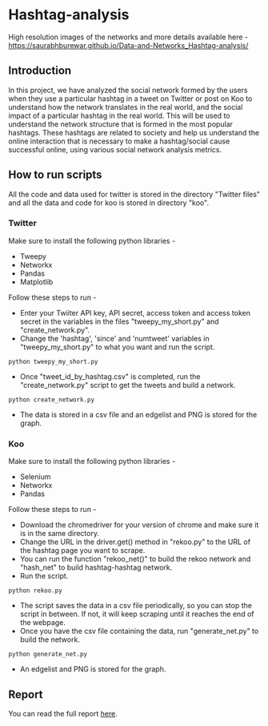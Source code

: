 # Hashtag-analysis

High resolution images of the networks and more details available here -  
https://saurabhburewar.github.io/Data-and-Networks_Hashtag-analysis/

## Introduction

In this project, we have analyzed the social network formed by the users when they use a particular hashtag in a tweet on Twitter or post on Koo to understand how the network translates in the real world, and the social impact of a particular hashtag in the real world. This will be used to understand the network structure that is formed in the most popular hashtags. These hashtags are related to society and help us understand the online interaction that is necessary to make a hashtag/social cause successful online, using various social network analysis metrics.

## How to run scripts

All the code and data used for twitter is stored in the directory "Twitter files" and all the data and code for koo is stored in directory "koo".

### Twitter

Make sure to install the following python libraries -
- Tweepy
- Networkx
- Pandas
- Matplotlib

Follow these steps to run -
- Enter your Twiiter API key, API secret, access token and access token secret in the variables in the files "tweepy_my_short.py" and "create_network.py". 
- Change the 'hashtag', 'since' and 'numtweet' variables in "tweepy_my_short.py" to what you want and run the script.
```
python tweepy_my_short.py
```
- Once "tweet_id_by_hashtag.csv" is completed, run the "create_network.py" script to get the tweets and build a network. 
```
python create_network.py
```
- The data is stored in a csv file and an edgelist and PNG is stored for the graph.

### Koo

Make sure to install the following python libraries -
- Selenium
- Networkx
- Pandas

Follow these steps to run -
- Download the chromedriver for your version of chrome and make sure it is in the same directory.
- Change the URL in the driver.get() method in "rekoo.py" to the URL of the hashtag page you want to scrape.
- You can run the function "rekoo_net()" to build the rekoo network and "hash_net" to build hashtag-hashtag network.
- Run the script.
```
python rekoo.py
```
- The script saves the data in a csv file periodically, so you can stop the script in between. If not, it will keep scraping until it reaches the end of the webpage.
- Once you have the csv file containing the data, run "generate_net.py" to build the network.
```
python generate_net.py
```
- An edgelist and PNG is stored for the graph.

## Report

You can read the full report [here](https://github.com/saurabhburewar/Data-and-Networks_Hashtag-analysis/blob/main/Report/Hashtag%20Network%20Analysis%20report%20final.pdf).
